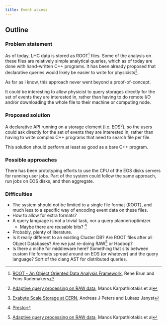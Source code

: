 ```yaml
---
title: Event access
---
```


## Outline

### Problem statement
As of today, LHC data is stored as ROOT[^root] files. Some of the analysis
on these files are relatively simple analytical queries, which as of
today are done with hand-written C++ programs. It has been already
proposed that declarative queries would likely be easier to write for physicists[^raw].

As far as I know, this approach never went beyond a proof-of-concept.

It could be interesting to allow physicist to query storages directly for the
set of events they are interested in, rather than having to do remote I/O
and/or downloading the whole file to their machine or computing node.

### Proposed solution
A declarative API running on a storage element (i.e. EOS[^eos]), so the users
could ask directly for the set of events they are interested in, rather than
having to write complex C++ programs that need to search file per file.

This solution should perform at least as good as a bare C++ program.

### Possible approaches
There has been prototyping efforts to use the CPU of the EOS disks servers for running
user jobs. Part of the system could follow the same approach, run
jobs on EOS disks, and then aggregate.

### Difficulties
* The system should not be limited to a single file format (ROOT), and much less
to a specific way of encoding event data on these files.
* How to allow for extra formats?
* A query language is not a trivial task, nor a query planner/optimizer.
  * Maybe there are reusable bits? [^presto]
* Probably, plenty of literature.
* Is it really different to an existing Cluster DB? Are ROOT files after all
Object Databases? Are we just re-doing RAW[^raw] or Hadoop?
* Is there a niche for middleware here? Something that sits between custom file
formats spread around on EOS (or whatever) and the query language? Sort of the clang
AST for distributed queries.

[^root]: [ROOT - An Object Oriented Data Analysis Framework](http://www-ai.cs.uni-dortmund.de/PublicPublicationFiles/brun_rademakers_97a_2.pdf), Rene Brun and Fons Rademakers
[^raw]: [Adaptive query processing on RAW data](http://dl.acm.org/citation.cfm?id=2732986), Manos Karpathiotakis et al
[^eos]: [Exabyte Scale Storage at CERN](http://iopscience.iop.org/article/10.1088/1742-6596/331/5/052015/meta), Andreas J Peters and Lukasz Janyst
[^presto]: [Presto](https://prestodb.io/)
